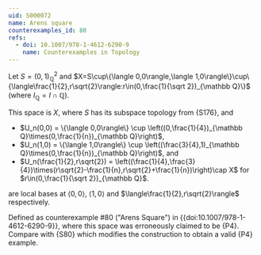 ```yaml
---
uid: S000072
name: Arens square
counterexamples_id: 80
refs:
  - doi: 10.1007/978-1-4612-6290-9
    name: Counterexamples in Topology
---
```


Let $S=(0,1)_{\mathbb Q}^2$ and
$X=S\cup\{\langle 0,0\rangle,\langle 1,0\rangle\}\cup\{\langle\frac{1}{2},r\sqrt{2}\rangle:r\in(0,\frac{1}{\sqrt 2})_{\mathbb Q}\}$
(where $I_{\mathbb Q}=I\cap\mathbb Q$).

This space is $X$, where $S$ has its subspace topology from {S176}, and

- $U_n(0,0) = \{\langle 0,0\rangle\} \cup \left((0,\frac{1}{4})_{\mathbb Q}\times(0,\frac{1}{n})_{\mathbb Q}\right)$,
- $U_n(1,0) = \{\langle 1,0\rangle\} \cup \left((\frac{3}{4},1)_{\mathbb Q}\times(0,\frac{1}{n})_{\mathbb Q}\right)$, and
- $U_n(\frac{1}{2},r\sqrt{2}) = \left((\frac{1}{4},\frac{3}{4})\times(r\sqrt{2}-\frac{1}{n},r\sqrt{2}+\frac{1}{n})\right)\cap X$
  for $r\in(0,\frac{1}{\sqrt 2})_{\mathbb Q}$.

are local bases at $\langle 0,0\rangle$, $\langle 1,0\rangle$ and $\langle\frac{1}{2},r\sqrt{2}\rangle$ respectively.

Defined as counterexample #80 ("Arens Square") in {{doi:10.1007/978-1-4612-6290-9}}, where
this space was erroneously claimed to be {P4}.
Compare with {S80} which modifies the construction to
obtain a valid {P4} example.
